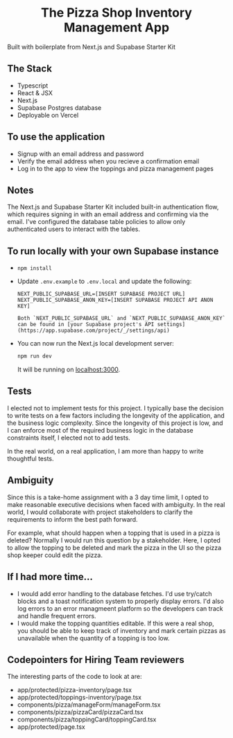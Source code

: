 
<h1 align="center">The Pizza Shop Inventory Management App</h1>
  Built with boilerplate from Next.js and Supabase Starter Kit
<br/>

## The Stack
  - Typescript
  - React & JSX
  - Next.js
  - Supabase Postgres database
  - Deployable on Vercel

## To use the application
- Signup with an email address and password
- Verify the email address when you recieve a confirmation email
- Log in to the app to view the toppings and pizza management pages

## Notes
The Next.js and Supabase Starter Kit included built-in authentication flow, which requires signing in with an email address and confirming via the email. I've configured the database table policies to allow only authenticated users to interact with the tables. 

## To run locally with your own Supabase instance
- `npm install`
- Update `.env.example` to `.env.local` and update the following:

   ```
   NEXT_PUBLIC_SUPABASE_URL=[INSERT SUPABASE PROJECT URL]
   NEXT_PUBLIC_SUPABASE_ANON_KEY=[INSERT SUPABASE PROJECT API ANON KEY]
   ```
      Both `NEXT_PUBLIC_SUPABASE_URL` and `NEXT_PUBLIC_SUPABASE_ANON_KEY` can be found in [your Supabase project's API settings](https://app.supabase.com/project/_/settings/api)

- You can now run the Next.js local development server:
   ```bash
   npm run dev
   ```
   It will be running on [localhost:3000](http://localhost:3000/).

## Tests

I elected not to implement tests for this project. I typically base the decision to write tests on a few factors including the longevity of the application, and the business logic complexity. Since the longevity of this project is low, and I can enforce most of the required business logic in the database constraints itself, I elected not to add tests.

In the real world, on a real application, I am more than happy to write thoughtful tests.

## Ambiguity 

Since this is a take-home assignment with a 3 day time limit, I opted to make reasonable executive decisions when faced with ambiguity. In the real world, I would collaborate with project stakeholders to clarify the requirements to inform the best path forward.

For example, what should happen when a topping that is used in a pizza is deleted? Normally I would run this question by a stakeholder. Here, I opted to allow the topping to be deleted and mark the pizza in the UI so the pizza shop keeper could edit the pizza.  

## If I had more time...
- I would add error handling to the database fetches. I'd use try/catch blocks and a toast notification system to properly display errors. I'd also log errors to an error managmeent platform so the developers can track and handle frequent errors.
- I would make the topping quantities editable. If this were a real shop, you should be able to keep track of inventory and mark certain pizzas as unavailable when the quantity of a topping is too low. 

## Codepointers for Hiring Team reviewers

The interesting parts of the code to look at are:
- app/protected/pizza-inventory/page.tsx
- app/protected/toppings-inventory/page.tsx
- components/pizza/manageForm/manageForm.tsx
- components/pizza/pizzaCard/pizzaCard.tsx
- components/pizza/toppingCard/toppingCard.tsx
- app/protected/page.tsx
